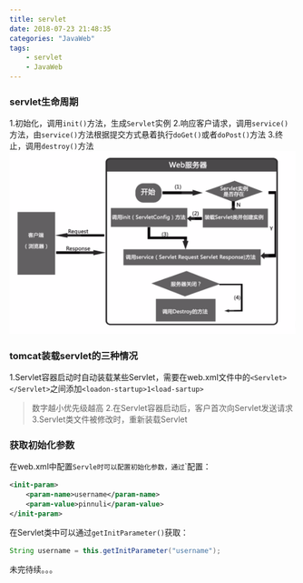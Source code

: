```yaml
---
title: servlet
date: 2018-07-23 21:48:35
categories: "JavaWeb"
tags:
    - servlet
    - JavaWeb
---
```

### servlet生命周期
1.初始化，调用`init()`方法，生成`Servlet`实例
2.响应客户请求，调用`service()`方法，由`service()`方法根据提交方式悬着执行`doGet()`或者`doPost()`方法
3.终止，调用`destroy()`方法
![servlet life cycle](/images/servlet_life_cycle.png)

### tomcat装载servlet的三种情况
1.Servlet容器启动时自动装载某些Servlet，需要在web.xml文件中的`<Servlet></Servlet>`之间添加`<loadon-startup>1<load-sartup>`
> 数字越小优先级越高
2.在Servlet容器启动后，客户首次向Servlet发送请求
3.Servlet类文件被修改时，重新装载Servlet

### 获取初始化参数
在web.xml中配置`Servle时可以配置初始化参数，通过`<init-param>`配置：
```XML
<init-param>
    <param-name>username</param-name>
    <param-value>pinnuli</param-value>
</init-param>
```
在Servlet类中可以通过`getInitParameter()`获取：
```java
String username = this.getInitParameter("username");
```

未完待续。。。